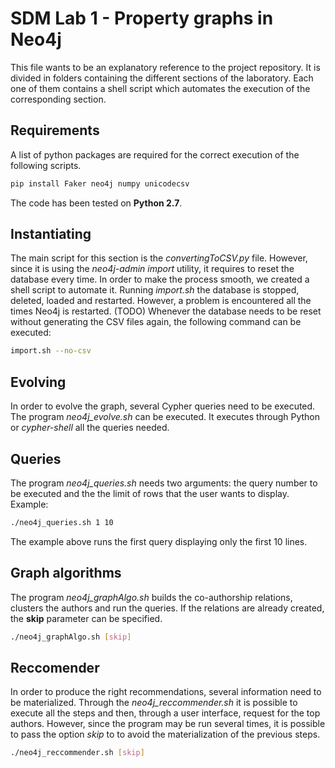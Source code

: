 # SDM Lab 1 - Property graphs in Neo4j

This file wants to be an explanatory reference to the project repository. It is divided in folders containing the different sections of the laboratory.
Each one of them contains a shell script which automates the execution of the corresponding section.

## Requirements
A list of python packages are required for the correct execution of the following scripts.
```bash
pip install Faker neo4j numpy unicodecsv
```
The code has been tested on **Python 2.7**.
## Instantiating

The main script for this section is the *convertingToCSV.py* file. However, since it is using the *neo4j-admin import* utility, it requires to reset the database every time. 
In order to make the process smooth, we created a shell script to automate it. Running *import.sh* the database is stopped, deleted, loaded and restarted. However, a problem is encountered all the times Neo4j is restarted. (TODO)
Whenever the database needs to be reset without generating the CSV files again, the following command can be executed:
```bash
import.sh --no-csv 
```

## Evolving
In order to evolve the graph, several Cypher queries need to be executed.
The program *neo4j_evolve.sh* can be executed. It executes through Python or *cypher-shell* all the queries needed.

## Queries
The program *neo4j_queries.sh* needs two arguments: the query number to be executed and the the limit of rows that the user wants to display.
Example:
```bash
./neo4j_queries.sh 1 10
```
The example above runs the first query displaying only the first 10 lines.

## Graph algorithms
The program *neo4j_graphAlgo.sh* builds the co-authorship relations, clusters the authors and run the queries.
If the relations are already created, the **skip** parameter can be specified.
```bash
./neo4j_graphAlgo.sh [skip]
```

## Reccomender
In order to produce the right recommendations, several information need to be materialized.
Through the *neo4j_reccommender.sh* it is possible to execute all the steps and then, through a user interface, request for the top authors.
However, since the program may be run several times, it is possible to pass the option *skip* to to avoid the materialization of the previous steps.
```bash
./neo4j_reccommender.sh [skip]
```